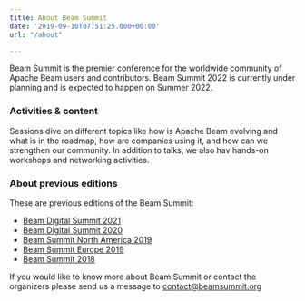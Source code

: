 ```yaml
---
title: About Beam Summit
date: '2019-09-10T07:51:25.000+00:00'
url: "/about"

---
```


Beam Summit is the premier conference for the worldwide community of Apache Beam users and contributors. Beam Summit 2022 is currently under planning and is expected to happen on Summer 2022.

### Activities & content
Sessions dive on different topics like how is Apache Beam evolving and what is in the roadmap, how are companies using it, and how can we strengthen our community. In addition to talks, we also hav hands-on workshops and networking activities. 

### About previous editions
These are previous editions of the Beam Summit:

* [Beam Digital Summit 2021](https://2021.beamsummit.org)
* [Beam Digital Summit 2020](https://2020.beamsummit.org)
* [Beam Summit North America 2019](https://na2019.beamsummit.org)
* [Beam Summit Europe 2019](https://europe2019.beamsummit.org)
* [Beam Summit 2018](https://www.youtube.com/playlist?list=PL4dEBWmGSIU_9JTGnkGVg6-BwaV0FMxy)

If you would like to know more about Beam Summit or contact the organizers please send us a message to contact@beamsummit.org